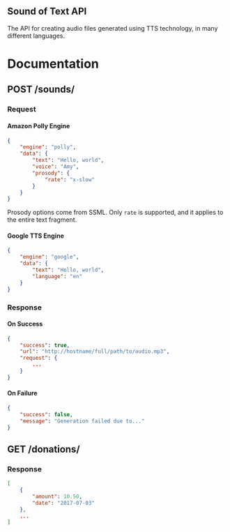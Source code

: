Sound of Text API
---

The API for creating audio files generated using TTS technology, in many
different languages.

# Documentation

## POST /sounds/

### Request

#### Amazon Polly Engine

```json
{
    "engine": "polly",
    "data": {
        "text": "Hello, world",
        "voice": "Amy",
        "prosody": {
            "rate": "x-slow"
        }
    }
}
```

Prosody options come from SSML.
Only `rate` is supported, and it applies to the entire text fragment.

#### Google TTS Engine

```json
{
    "engine": "google",
    "data": {
        "text": "Hello, world",
        "language": "en"
    }
}
```

### Response

#### On Success

```json
{
    "success": true,
    "url": "http://hostname/full/path/to/audio.mp3",
    "request": {
        ...
    }
}
```

#### On Failure

```json
{
    "success": false,
    "message": "Generation failed due to..."
}
```

## GET /donations/

### Response

```json
[
    {
        "amount": 10.50,
        "date": "2017-07-03"
    },
    ...
]
```
